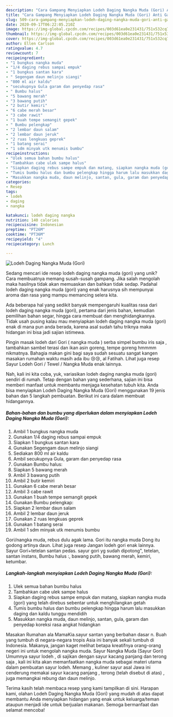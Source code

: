 ```yaml
---
description: "Cara Gampang Menyiapkan Lodeh Daging Nangka Muda (Gori) Anti Gagal"
title: "Cara Gampang Menyiapkan Lodeh Daging Nangka Muda (Gori) Anti Gagal"
slug: 509-cara-gampang-menyiapkan-lodeh-daging-nangka-muda-gori-anti-gagal
date: 2020-09-17T06:22:05.210Z
image: https://img-global.cpcdn.com/recipes/003d61ea0e231431/751x532cq70/lodeh-daging-nangka-muda-gori-foto-resep-utama.jpg
thumbnail: https://img-global.cpcdn.com/recipes/003d61ea0e231431/751x532cq70/lodeh-daging-nangka-muda-gori-foto-resep-utama.jpg
cover: https://img-global.cpcdn.com/recipes/003d61ea0e231431/751x532cq70/lodeh-daging-nangka-muda-gori-foto-resep-utama.jpg
author: Ellen Carlson
ratingvalue: 4.7
reviewcount: 7
recipeingredient:
- "1 bungkus nangka muda"
- "1/4 daging rebus sampai empuk"
- "1 bungkus santan kara"
- " Segengam daun melinjo siangi"
- "800 ml air kaldu"
- "secukupnya Gula garam dan penyedap rasa"
- " Bumbu halus"
- "5 bawang merah"
- "3 bawang putih"
- "2 butir kemiri"
- "6 cabe merah besar"
- "3 cabe rawit"
- "1 buah tempe semangit gepek"
- " Bumbu pelengkap"
- "2 lembar daun salam"
- "2 lembar daun jeruk"
- "2 ruas lengkuas geprek"
- "1 batang serai"
- "1 sdm minyak utk menumis bumbu"
recipeinstructions:
- "Ulek semua bahan bumbu halus"
- "Tambahkan cabe ulek sampe halus"
- "Siapkan daging rebus sampe empuk dan matang, siapkan nangka muda (gori) yang telah direbus sebentar untuk menghilangkan getah"
- "Tumis bumbu halus dan bumbu pelengkap hingga harum lalu masukkan daging dan kaldu tunggu mendidih"
- "Masukkan nangka muda, daun melinjo, santan, gula, garam dan penyedap koreksi rasa angkat hidangkan"
categories:
- Resep
tags:
- lodeh
- daging
- nangka

katakunci: lodeh daging nangka 
nutrition: 140 calories
recipecuisine: Indonesian
preptime: "PT26M"
cooktime: "PT36M"
recipeyield: "4"
recipecategory: Lunch

---
```



![Lodeh Daging Nangka Muda (Gori)](https://img-global.cpcdn.com/recipes/003d61ea0e231431/751x532cq70/lodeh-daging-nangka-muda-gori-foto-resep-utama.jpg)

Sedang mencari ide resep lodeh daging nangka muda (gori) yang unik? Cara membuatnya memang susah-susah gampang. Jika salah mengolah maka hasilnya tidak akan memuaskan dan bahkan tidak sedap. Padahal lodeh daging nangka muda (gori) yang enak harusnya sih mempunyai aroma dan rasa yang mampu memancing selera kita.

Ada beberapa hal yang sedikit banyak mempengaruhi kualitas rasa dari lodeh daging nangka muda (gori), pertama dari jenis bahan, kemudian pemilihan bahan segar, hingga cara membuat dan menghidangkannya. Tidak usah pusing kalau mau menyiapkan lodeh daging nangka muda (gori) enak di mana pun anda berada, karena asal sudah tahu triknya maka hidangan ini bisa jadi sajian istimewa.

Pingin masak lodeh dari Gori ( nangka muda ) serba simpel bumbu iris saja , tambahkan sambel terasi dan ikan asin goreng, tempe goreng hmmmm nikmatnya. Bahagia makan gini bagi saya sudah sesuatu sangat kangen masakan rumahan waktu masih ada ibu 😢😢, al Fatihah. Lihat juga resep Sayur Lodeh Gori / Tewel / Nangka Muda enak lainnya.


Nah, kali ini kita coba, yuk, variasikan lodeh daging nangka muda (gori) sendiri di rumah. Tetap dengan bahan yang sederhana, sajian ini bisa memberi manfaat untuk membantu menjaga kesehatan tubuh kita. Anda bisa menyiapkan Lodeh Daging Nangka Muda (Gori) menggunakan 19 jenis bahan dan 5 langkah pembuatan. Berikut ini cara dalam membuat hidangannya.

<!--inarticleads1-->

##### Bahan-bahan dan bumbu yang diperlukan dalam menyiapkan Lodeh Daging Nangka Muda (Gori):

1. Ambil 1 bungkus nangka muda
1. Gunakan 1/4 daging rebus sampai empuk
1. Siapkan 1 bungkus santan kara
1. Gunakan  Segengam daun melinjo siangi
1. Sediakan 800 ml air kaldu
1. Ambil secukupnya Gula, garam dan penyedap rasa
1. Gunakan  Bumbu halus:
1. Siapkan 5 bawang merah
1. Ambil 3 bawang putih
1. Ambil 2 butir kemiri
1. Gunakan 6 cabe merah besar
1. Ambil 3 cabe rawit
1. Gunakan 1 buah tempe semangit gepek
1. Gunakan  Bumbu pelengkap:
1. Siapkan 2 lembar daun salam
1. Ambil 2 lembar daun jeruk
1. Gunakan 2 ruas lengkuas geprek
1. Gunakan 1 batang serai
1. Ambil 1 sdm minyak utk menumis bumbu


Gori/nangka muda, rebus dulu agak lama. Gori itu nangka muda Dong itu godong artinya daun. Lihat juga resep Jangan lodeh gori enak lainnya. Sayur Gori+tetelan santan pedas. sayur gori yg sudah dipotong&#34;, tetelan, santan instans, Bumbu halus :, bawang putih, bawang merah, kemiri, ketumbar. 

<!--inarticleads2-->

##### Langkah-langkah menyiapkan Lodeh Daging Nangka Muda (Gori):

1. Ulek semua bahan bumbu halus
1. Tambahkan cabe ulek sampe halus
1. Siapkan daging rebus sampe empuk dan matang, siapkan nangka muda (gori) yang telah direbus sebentar untuk menghilangkan getah
1. Tumis bumbu halus dan bumbu pelengkap hingga harum lalu masukkan daging dan kaldu tunggu mendidih
1. Masukkan nangka muda, daun melinjo, santan, gula, garam dan penyedap koreksi rasa angkat hidangkan


Masakan Rumahan ala MamaKia.sayur santan yang berbahan dasar n. Buah yang tumbuh di negara-negara tropis Asia ini banyak sekali tumbuh di Indonesia. Makanya, jangan kaget melihat betapa kreatifnya orang-orang negeri ini untuk mengolah nangka muda. Sayur Nangka Muda (Sayur Gori) Umumnya sayur lodeh , di sajikan dengan sayur kacang panjang dan terong saja , kali ini kita akan memanfaatkan nangka muda sebagai materi utama dalam pembuatan sayur lodeh. Memang , kuliner sayur asal Jawa ini cenderung memakai sayur kacang panjang , terong (telah disebut di atas) , juga memangkai rebung dan daun melinjo. 

Terima kasih telah membaca resep yang kami tampilkan di sini. Harapan kami, olahan Lodeh Daging Nangka Muda (Gori) yang mudah di atas dapat membantu Anda menyiapkan hidangan yang enak untuk keluarga/teman ataupun menjadi ide untuk berjualan makanan. Semoga bermanfaat dan selamat mencoba!
